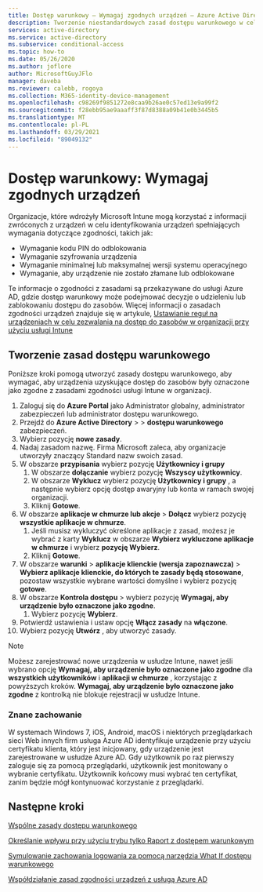 ```yaml
---
title: Dostęp warunkowy — Wymagaj zgodnych urządzeń — Azure Active Directory
description: Tworzenie niestandardowych zasad dostępu warunkowego w celu wymagania zgodnych urządzeń
services: active-directory
ms.service: active-directory
ms.subservice: conditional-access
ms.topic: how-to
ms.date: 05/26/2020
ms.author: joflore
author: MicrosoftGuyJFlo
manager: daveba
ms.reviewer: calebb, rogoya
ms.collection: M365-identity-device-management
ms.openlocfilehash: c98269f9851272e8caa9b26ae0c57ed13e9a99f2
ms.sourcegitcommit: f28ebb95ae9aaaff3f87d8388a09b41e0b3445b5
ms.translationtype: MT
ms.contentlocale: pl-PL
ms.lasthandoff: 03/29/2021
ms.locfileid: "89049132"
---
```

# <a name="conditional-access-require-compliant-devices"></a>Dostęp warunkowy: Wymagaj zgodnych urządzeń

Organizacje, które wdrożyły Microsoft Intune mogą korzystać z informacji zwróconych z urządzeń w celu identyfikowania urządzeń spełniających wymagania dotyczące zgodności, takich jak:

* Wymaganie kodu PIN do odblokowania
* Wymaganie szyfrowania urządzenia
* Wymaganie minimalnej lub maksymalnej wersji systemu operacyjnego
* Wymaganie, aby urządzenie nie zostało złamane lub odblokowane

Te informacje o zgodności z zasadami są przekazywane do usługi Azure AD, gdzie dostęp warunkowy może podejmować decyzje o udzieleniu lub zablokowaniu dostępu do zasobów. Więcej informacji o zasadach zgodności urządzeń znajduje się w artykule, [Ustawianie reguł na urządzeniach w celu zezwalania na dostęp do zasobów w organizacji przy użyciu usługi Intune](/intune/protect/device-compliance-get-started)

## <a name="create-a-conditional-access-policy"></a>Tworzenie zasad dostępu warunkowego

Poniższe kroki pomogą utworzyć zasady dostępu warunkowego, aby wymagać, aby urządzenia uzyskujące dostęp do zasobów były oznaczone jako zgodne z zasadami zgodności usługi Intune w organizacji.

1. Zaloguj się do **Azure Portal** jako Administrator globalny, administrator zabezpieczeń lub administrator dostępu warunkowego.
1. Przejdź do **Azure Active Directory**  >    >  **dostępu warunkowego** zabezpieczeń.
1. Wybierz pozycję **nowe zasady**.
1. Nadaj zasadom nazwę. Firma Microsoft zaleca, aby organizacje utworzyły znaczący Standard nazw swoich zasad.
1. W obszarze **przypisania** wybierz pozycję **Użytkownicy i grupy**
   1. W obszarze **dołączanie** wybierz pozycję **Wszyscy użytkownicy**.
   1. W obszarze **Wyklucz** wybierz pozycję **Użytkownicy i grupy** , a następnie wybierz opcję dostęp awaryjny lub konta w ramach swojej organizacji. 
   1. Kliknij **Gotowe**.
1. W obszarze **aplikacje w chmurze lub akcje**  >  **Dołącz** wybierz pozycję **wszystkie aplikacje w chmurze**.
   1. Jeśli musisz wykluczyć określone aplikacje z zasad, możesz je wybrać z karty **Wyklucz** w obszarze **Wybierz wykluczone aplikacje w chmurze** i wybierz **pozycję Wybierz**.
   1. Kliknij **Gotowe**.
1. W obszarze **warunki**  >  **aplikacje klienckie (wersja zapoznawcza)**  >  **Wybierz aplikacje klienckie, do których te zasady będą stosowane**, pozostaw wszystkie wybrane wartości domyślne i wybierz pozycję **gotowe**.
1. W obszarze **Kontrola dostępu**  >  wybierz pozycję **Wymagaj, aby urządzenie było oznaczone jako zgodne**.
   1. Wybierz pozycję **Wybierz**.
1. Potwierdź ustawienia i ustaw opcję **Włącz zasady** na **włączone**.
1. Wybierz pozycję **Utwórz** , aby utworzyć zasady.

> [!NOTE]
> Możesz zarejestrować nowe urządzenia w usłudze Intune, nawet jeśli wybrano opcję **Wymagaj, aby urządzenie było oznaczone jako zgodne** dla **wszystkich użytkowników** i **aplikacji w chmurze** , korzystając z powyższych kroków. **Wymagaj, aby urządzenie było oznaczone jako zgodne** z kontrolką nie blokuje rejestracji w usłudze Intune. 

### <a name="known-behavior"></a>Znane zachowanie

W systemach Windows 7, iOS, Android, macOS i niektórych przeglądarkach sieci Web innych firm usługa Azure AD identyfikuje urządzenie przy użyciu certyfikatu klienta, który jest inicjowany, gdy urządzenie jest zarejestrowane w usłudze Azure AD. Gdy użytkownik po raz pierwszy zaloguje się za pomocą przeglądarki, użytkownik jest monitowany o wybranie certyfikatu. Użytkownik końcowy musi wybrać ten certyfikat, zanim będzie mógł kontynuować korzystanie z przeglądarki.

## <a name="next-steps"></a>Następne kroki

[Wspólne zasady dostępu warunkowego](concept-conditional-access-policy-common.md)

[Określanie wpływu przy użyciu trybu tylko Raport z dostępem warunkowym](howto-conditional-access-insights-reporting.md)

[Symulowanie zachowania logowania za pomocą narzędzia What If dostępu warunkowego](troubleshoot-conditional-access-what-if.md)

[Współdziałanie zasad zgodności urządzeń z usługą Azure AD](/intune/device-compliance-get-started#device-compliance-policies-work-with-azure-ad)
